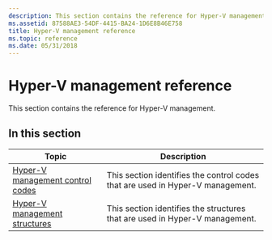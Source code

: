 ```yaml
---
description: This section contains the reference for Hyper-V management.
ms.assetid: 87588AE3-54DF-4415-BA24-1D6E8B46E758
title: Hyper-V management reference
ms.topic: reference
ms.date: 05/31/2018
---
```


# Hyper-V management reference

This section contains the reference for Hyper-V management.

## In this section



| Topic                                                                               | Description                                                                               |
|-------------------------------------------------------------------------------------|-------------------------------------------------------------------------------------------|
| [Hyper-V management control codes](hyper-v-management-control-codes.md)<br/> | This section identifies the control codes that are used in Hyper-V management.<br/> |
| [Hyper-V management structures](hyper-v-management-structures.md)<br/>       | This section identifies the structures that are used in Hyper-V management.<br/>    |



 

 

 




